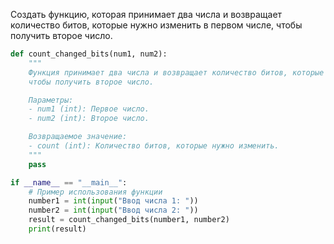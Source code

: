 Создать функцию, которая принимает два числа и возвращает количество битов, которые нужно изменить в первом числе, чтобы получить второе число.
```python
def count_changed_bits(num1, num2):
    """
    Функция принимает два числа и возвращает количество битов, которые нужно изменить в первом числе,
    чтобы получить второе число.

    Параметры:
    - num1 (int): Первое число.
    - num2 (int): Второе число.

    Возвращаемое значение:
    - count (int): Количество битов, которые нужно изменить.
    """
    pass

if __name__ == "__main__":
    # Пример использования функции
    number1 = int(input("Ввод числа 1: "))
    number2 = int(input("Ввод числа 2: "))
    result = count_changed_bits(number1, number2)
    print(result)

```